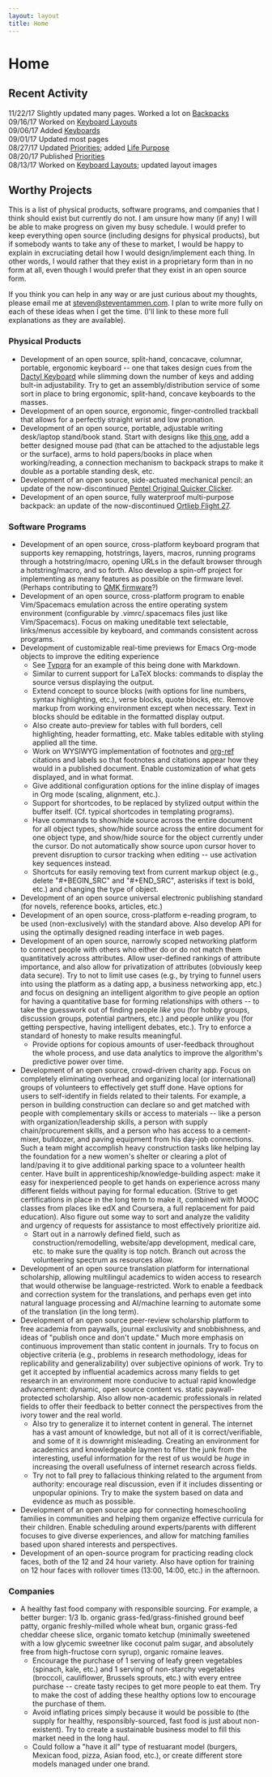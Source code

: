 ```yaml
---
layout: layout
title: Home
---
```


<h1 class="center"> Home </h1>

## Recent Activity

11/22/17   Slightly updated many pages. Worked a lot on [Backpacks](https://steventammen.com/backpacks/) <br/>
09/16/17   Worked on [Keyboard Layouts](https://steventammen.com/keyboard-layouts/) <br/>
09/06/17   Added [Keyboards](https://steventammen.com/keyboards/) <br/>
09/01/17   Updated most pages <br/>
08/27/17   Updated [Priorities](https://steventammen.com/priorities); added [Life Purpose](https://steventammen.com/life-purpose/) <br/>
08/20/17   Published [Priorities](https://steventammen.com/priorities)<br/>
08/13/17   Worked on [Keyboard Layouts](https://steventammen.com/keyboard-layouts/); updated layout images <br/>

## Worthy Projects

This is a list of physical products, software programs, and companies that I think should exist but currently do not. I am unsure how many (if any) I will be able to make progress on given my busy schedule. I would prefer to keep everything open source (including designs for physical products), but if somebody wants to take any of these to market, I would be happy to explain in excruciating detail how I would design/implement each thing. In other words, I would rather that they exist in a proprietary form than in no form at all, even though I would prefer that they exist in an open source form.

If you think you can help in any way or are just curious about my thoughts, please email me at [steven@steventammen.com](mailto:steven@steventammen.com). I plan to write more fully on each of these ideas when I get the time. (I'll link to these more full explanations as they are available).

### Physical Products

- Development of an open source, split-hand, concacave, columnar, portable, ergonomic keyboard -- one that takes design cues from the [Dactyl Keyboard](https://github.com/adereth/dactyl-keyboard) while slimming down the number of keys and adding bult-in adjustability. Try to get an assembly/distribution service of some sort in place to bring ergonomic, split-hand, concave keyboards to the masses.
- Development of an open source, ergonomic, finger-controlled trackball that allows for a perfectly straight wrist and low pronation.
- Development of an open source, portable, adjustable writing desk/laptop stand/book stand. Start with designs like [this one](https://www.amazon.com/Portable-Laptop-Table-Stand-Adjustable-Ergonomic-Mount-Ultrabook-Macbook-Aluminum-Black/dp/B00EP48NMY/), add a better designed mouse pad (that can be attached to the adjustable legs or the surface), arms to hold papers/books in place when working/reading, a connection mechanism to backpack straps to make it double as a portable standing desk, etc.
- Development of an open source, side-actuated mechanical pencil: an update of the now-discontinued [Pentel Original Quicker Clicker](http://www.pentel.com/store/quicker-clicker-mechanical-pencil-original-config).
- Development of an open source, fully waterproof multi-purpose backpack: an update of the now-discontinued [Ortlieb Flight 27](http://www.wiggle.fr/sac-a-dos-ortlieb-flight-27-litres-avec-tizip/).

### Software Programs

- Development of an open source, cross-platform keyboard program that supports key remapping, hotstrings, layers, macros, running programs through a hotstring/macro, opening URLs in the default browser through a hotstring/macro, and so forth. Also develop a spin-off project for implementing as meany features as possible on the firmware level. (Perhaps contributing to [QMK firmware](https://github.com/tmk/tmk_keyboard)?)
- Development of an open source, cross-platform program to enable Vim/Spacemacs emulation across the entire operating system environment (configurable by .vimrc/.spacemacs files just like Vim/Spacemacs). Focus on making uneditable text selectable, links/menus accessible by keyboard, and commands consistent across programs.
- Development of customizable real-time previews for Emacs Org-mode objects to improve the editing experience
  - See [Typora](https://typora.io/) for an example of this being done with Markdown.
  - Similar to current support for LaTeX blocks: commands to display the source versus displaying the output.
  - Extend concept to source blocks (with options for line numbers, syntax highlighting, etc.), verse blocks, quote blocks, etc. Remove markup from working environment except when necessary. Text in blocks should be editable in the formatted display output.
  - Also create auto-preview for tables with full borders, cell highlighting, header formatting, etc. Make tables editable with styling applied all the time.
  - Work on WYSIWYG implementation of footnotes and [org-ref](https://github.com/jkitchin/org-ref) citations and labels so that footnotes and citations appear how they would in a published document. Enable customization of what gets displayed, and in what format.
  - Give additional configuration options for the inline display of images in Org mode (scaling, alignment, etc.).
  - Support for shortcodes, to be replaced by stylized output within the buffer itself. (Cf. typical shortcodes in templating programs).
  - Have commands to show/hide source across the entire document for all object types, show/hide source across the entire document for one object type, and show/hide source for the object currently under the cursor. Do not automatically show source upon cursor hover to prevent disruption to cursor tracking when editing -- use activation key sequences instead.
  - Shortcuts for easily removing text from current markup object (e.g., delete "#+BEGIN\_SRC" and "#+END\_SRC", asterisks if text is bold, etc.) and changing the type of object.
- Development of an open source universal electronic publishing standard (for novels, reference books, articles, etc.)
- Development of an open source, cross-platform e-reading program, to be used (non-exclusively) with the standard above. Also develop API for using the optimally designed reading interface in web pages.
- Development of an open source, narrowly scoped networking platform to connect people with others who either do or do not match them quantitatively across attributes. Allow user-defined rankings of attribute importance, and also allow for privatization of attributes (obviously keep data secure). Try to not to limit use cases (e.g., by trying to funnel users into using the platform as a dating app, a business networking app, etc.) and focus on designing an intelligent algorithm to give people an option for having a quantitative base for forming relationships with others -- to take the guesswork out of finding people *like* you (for hobby groups, discussion groups, potential partners, etc.) and people *unlike* you (for getting perspective, having intelligent debates, etc.). Try to enforce a standard of honesty to make results meaningful.
  - Provide options for copious amounts of user-feedback throughout the whole process, and use data analytics to improve the algorithm's predictive power over time.
- Development of an open source, crowd-driven charity app. Focus on completely eliminating overhead and organizing local (or international) groups of volunteers to effectively get stuff done. Have options for users to self-identify in fields related to their talents. For example, a person in building construction can declare so and get matched with people with complementary skills or access to materials -- like a person with organization/leadership skills, a person with supply chain/procurement skills, and a person who has access to a cement-mixer, bulldozer, and paving equipment from his day-job connections. Such a team might accomplish heavy construction tasks like helping lay the foundation for a new women's shelter or clearing a plot of land/paving it to give additional parking space to a volunteer health center. Have built in apprenticeship/knowledge-building aspect: make it easy for inexperienced people to get hands on experience across many different fields without paying for formal education. (Strive to get certifications in place in the long term to make it, combined with MOOC classes from places like edX and Coursera, a full replacement for paid education). Also figure out some way to sort and analyze the validity and urgency of requests for assistance to most effectively prioritize aid.
  - Start out in a narrowly defined field, such as construction/remodelling, website/app development, medical care, etc. to make sure the quality is top notch. Branch out across the volunteering spectrum as resources allow.
- Development of an open source translation platform for international scholarship, allowing multilingul academics to widen access to research that would otherwise be language-restricted. Work to enable a feedback and correction system for the translations, and perhaps even get into natural language processing and AI/machine learning to automate some of the translation (in the long term).
- Development of an open source peer-review scholarship platform to free academia from paywalls, journal exclusivity and snobbishness, and ideas of "publish once and don't update." Much more emphasis on continuous improvement than static content in journals. Try to focus on objective criteria (e.g., problems in research methodology, ideas for replicability and generalizability) over subjective opinions of work. Try to get it accepted by influential academics across many fields to get research in an environment more conducive to actual rapid knowledge advancement: dynamic, open source content vs. static paywall-protected scholarship. Also allow non-academic professionals in related fields to offer their feedback to better connect the perspectives from the ivory tower and the real world.
  - Also try to generalize it to internet content in general. The internet has a vast amount of knowledge, but not all of it is correct/verifiable, and some of it is downright misleading. Creating an environment for academics and knowledgeable laymen to filter the junk from the interesting, useful information for the rest of us would be *huge* in increasing the overall usefulness of internet research across fields.
  - Try not to fall prey to fallacious thinking related to the argument from authority: encourage real discussion, even if it includes dissenting or unpopular opinions. Try to make the system based on data and evidence as much as possible.
- Development of an open source app for connecting homeschooling families in communities and helping them organize effective curricula for their children. Enable scheduling around experts/parents with different focuses to give diverse experiences, and allow for matching families based upon shared interests and perspectives.
- Development of an open-source program for practicing reading clock faces, both of the 12 and 24 hour variety. Also have option for training on 12 hour faces with rollover times (13:00, 14:00, etc.) in the afternoon.

### Companies

- A healthy fast food company with responsible sourcing. For example, a better burger: 1/3 lb. organic grass-fed/grass-finished ground beef patty, organic freshly-milled whole wheat bun, organic grass-fed cheddar cheese slice, organic tomato ketchup (minimally sweetened with a low glycemic sweetner like coconut palm sugar, and absolutely free from high-fructose corn syrup), organic romaine leaves.
  - Encourage the purchase of 1 serving of leafy green vegetables (spinach, kale, etc.) and 1 serving of non-starchy vegetables (broccoli, cauliflower, Brussels sprouts, etc.) with every entree purchase -- create tasty recipes to get more people to eat them. Try to make the cost of adding these healthy options low to encourage the purchase of them.
  - Avoid inflating prices simply because it would be possible to (the supply for healthy, responsibly-sourced, fast food is just about non-existent). Try to create a sustainable business model to fill this market need in the long haul.
  - Could follow a "have it all" type of restuarant model (burgers, Mexican food, pizza, Asian food, etc.), or create different store models managed under one brand.
